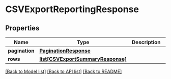 # CSVExportReportingResponse

## Properties
Name | Type | Description | Notes
------------ | ------------- | ------------- | -------------
**pagination** | [**PaginationResponse**](PaginationResponse.md) |  | 
**rows** | [**list[CSVExportSummaryResponse]**](CSVExportSummaryResponse.md) |  | 

[[Back to Model list]](../README.md#documentation-for-models) [[Back to API list]](../README.md#documentation-for-api-endpoints) [[Back to README]](../README.md)

